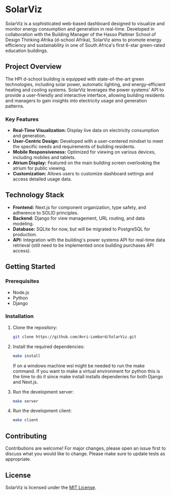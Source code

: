 # SolarViz

SolarViz is a sophisticated web-based dashboard designed to visualize and monitor energy consumption and generation in real-time. Developed in collaboration with the Building Manager of the Hasso Plattner School of Design Thinking Afrika (d-school Afrika), SolarViz aims to promote energy efficiency and sustainability in one of South Africa's first 6-star green-rated education buildings.

## Project Overview

The HPI d-school building is equipped with state-of-the-art green technologies, including solar power, automatic lighting, and energy-efficient heating and cooling systems. SolarViz leverages the power systems' API to provide a user-friendly and interactive interface, allowing building residents and managers to gain insights into electricity usage and generation patterns.

### Key Features

- **Real-Time Visualization:** Display live data on electricity consumption and generation.
- **User-Centric Design:** Developed with a user-centered mindset to meet the specific needs and requirements of building residents.
- **Mobile Responsiveness:** Optimized for viewing on various devices, including mobiles and tablets.
- **Atrium Display:** Featured on the main building screen overlooking the atrium for public viewing.
- **Customization:** Allows users to customize dashboard settings and access detailed usage data.

## Technology Stack

- **Frontend:** Next.js for component organization, type safety, and adherence to SOLID principles.
- **Backend:** Django for view management, URL routing, and data modeling.
- **Database:** SQLite for now, but will be migrated to PostgreSQL for production.
- **API:** Integration with the building's power systems API for real-time data retrieval (still need to be implemented once building purchases API access).

## Getting Started

### Prerequisites

- Node.js
- Python
- Django

### Installation

1. Clone the repository:

    ```bash
    git clone https://github.com/Anri-Lombard/SolarViz.git
    ```

2. Install the required dependencies:

    ```bash
    make install
    ```

    If on a windows machine wsl might be needed to run the make command. If you want to make a virtual environment for python this is the time to do it since make install installs dependenies for both Django and Next.js.

3. Run the development server:

    ```bash
    make server
    ```

4. Run the development client:

    ```bash
    make client
    ```

## Contributing

Contributions are welcome! For major changes, please open an issue first to discuss what you would like to change. Please make sure to update tests as appropriate.

## License

SolarViz is licensed under the [MIT License](../LICENSE).
